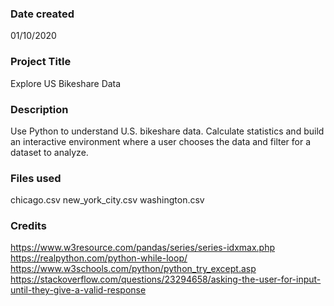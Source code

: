 ### Date created
01/10/2020

### Project Title

Explore US Bikeshare Data

### Description

Use Python to understand U.S. bikeshare data. Calculate statistics and build an interactive environment where a user chooses the data and filter for a dataset to analyze.

### Files used

chicago.csv
new_york_city.csv
washington.csv

### Credits

https://www.w3resource.com/pandas/series/series-idxmax.php
https://realpython.com/python-while-loop/
https://www.w3schools.com/python/python_try_except.asp
https://stackoverflow.com/questions/23294658/asking-the-user-for-input-until-they-give-a-valid-response

